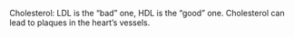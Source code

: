Cholesterol: LDL is the “bad” one, HDL is the “good” one. Cholesterol can lead to plaques in the heart’s vessels.
